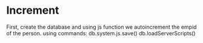 # Increment
First, create the database and using js function we autoincrement the empid of the person.
using commands:
db.system.js.save()
db.loadServerScripts()
